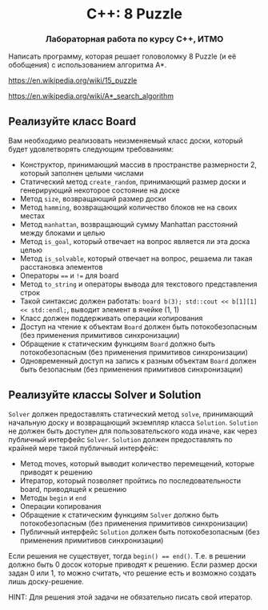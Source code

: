 <h1 align="center">C++: 8 Puzzle</h1>
<h3 align="center">Лабораторная работа по курсу C++, ИТМО</h3>

<!-- ## Задание -->

Написать программу, которая решает головоломку 8 Puzzle (и её обобщения) с использованием алгоритма A*.

https://en.wikipedia.org/wiki/15_puzzle

https://en.wikipedia.org/wiki/A*_search_algorithm

## Реализуйте класс Board
Вам необходимо реализовать неизменяемый класс доски, который будет удовлетворять следующим требованиям:
* Конструктор, принимающий массив в пространстве размерности 2, который заполнен целыми числами
* Статический метод `create_random`, принимающий размер доски и генерирующий некоторое состояние на доске
* Метод `size`, возвращающий размер доски
* Метод `hamming`, возвращающий количество блоков не на своих местах
* Метод `manhattan`, возвращающий сумму Manhattan расстояний между блоками и целью
* Метод `is_goal`, который отвечает на вопрос является ли эта доска целью
* Метод `is_solvable`, который отвечает на вопрос, решаема ли такая расстановка элементов
* Операторы `==` и `!=` для board
* Метод `to_string` и операторы вывода для текстового представления строк
* Такой синтаксис должен работать: `board b(3); std::cout << b[1][1] << std::endl;`, выводит элемент в ячейке (1, 1)
* Класс должен поддерживать операции копирования
* Доступ на чтение к объектам `Board` должен быть потокобезопасным (без применения примитивов синхронизации)
* Обращение к статическим функциям `Board` должно быть потокобезопасным (без применения примитивов синхронизации)
* Одновременный доступ на запись к разным объектам `Board` должен быть безопасным (без применения примитивов синхронизации)

## Реализуйте классы Solver и Solution
`Solver` должен предоставлять статический метод `solve`, принимающий начальную доску и возвращающий экземпляр класса `Solution`.
`Solution` не должен быть доступен для пользовательского кода иначе, как через публичный интерфейс `Solver`.
`Solution` должен предоставлять по крайней мере такой публичный интерфейс:
* Метод moves, который выводит количество перемещений, которые приводят к решению
* Итератор, который позволяет пройтись по последовательности board, приводящей к решению
* Методы `begin` и `end`
* Операции копирования
* Обращение к статическим функциям `Solver` должно быть потокобезопасным (без применения примитивов синхронизации)
* Публичный интерфейс `Solution` должен быть потокобезопасным (без применения примитивов синхронизации)

Если решения не существует, тогда `begin() == end()`. Т.е. в решении должно быть 0 досок которые приводят к решению.
Если размер доски задан 0 или 1, то можно считать, что решение есть и возможно создать лишь доску-решение.

HINT: Для решения этой задачи не обязательно писать свой итератор.

